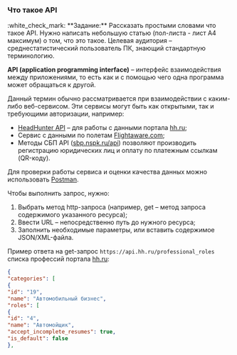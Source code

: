 ### Что такое API
<div class="boxed">
:white_check_mark: **Задание:** 
Рассказать простыми словами что такое API. Нужно написать небольшую статью (пол-листа - лист А4 максимум) о том, что это такое. Целевая аудитория – среднестатистический пользователь ПК, знающий стандартную терминологию.
</div>

**API (application programming interface)** – интерфейс взаимодействия между приложениями, то есть как и с помощью чего одна программа может обращаться к другой. 

Данный термин обычно рассматривается при взаимодействии с каким-либо веб-сервисом. Эти сервисы могут быть как открытыми, так и требующими авторизации, например: 
- [HeadHunter API](https://dev.hh.ru/) – для работы с данными портала [hh.ru](https://hh.ru/); 
- Сервис с данными по полетам [Flightaware.com](https://www.flightaware.com/commercial/aeroapi/);
- Методы СБП API ([sbp.nspk.ru/api](https://sbp.nspk.ru/api/)) позволяют производить регистрацию юридических лиц и оплату по платежным ссылкам (QR-коду).

Для проверки работы сервиса и оценки качества данных можно использовать [Postman](https://www.postman.com/). 

Чтобы выполнить запрос, нужно:
1. Выбрать метод http-запроса (например, get – метод запроса содержимого указанного ресурса);
2. Ввести URL – непосредственно путь до нужного ресурса;
3. Заполнить необходимые параметры, или вставить содержимое JSON/XML-файла.

Пример ответа на get-запрос `https://api.hh.ru/professional_roles` списка профессий портала [hh.ru](https://hh.ru/):
```json
{
"categories": [
{
"id": "19",
"name": "Автомобильный бизнес",
"roles": [
{
"id": "4",
"name": "Автомойщик",
"accept_incomplete_resumes": true,
"is_default": false
},
```
